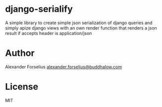 # django-serialify
A simple library to create simple json serialization of django queries and simply apize django views with an own
render function that renders a json result if accepts header is application/json

# Author
Alexander Forselius <alexander.forselius@buddhalow.com>

# License
MIT